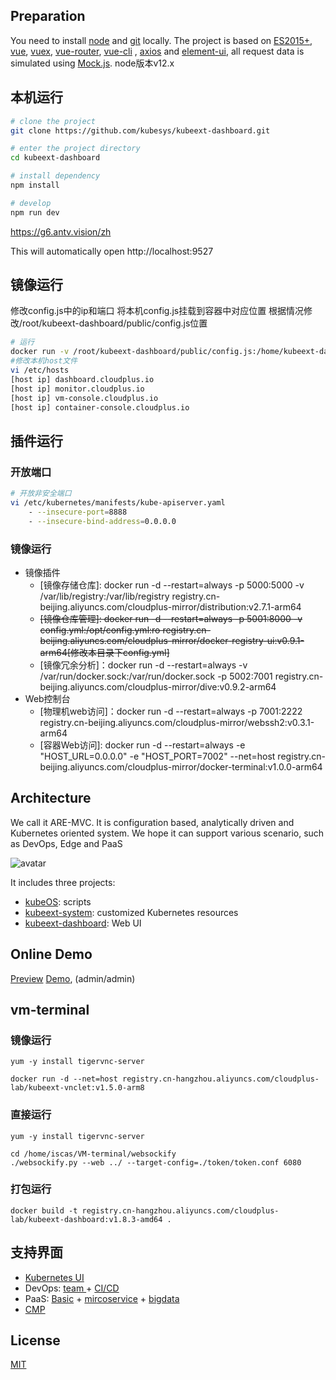## Preparation

You need to install [node](https://nodejs.org/) and [git](https://git-scm.com/) locally. The project is based on [ES2015+](https://es6.ruanyifeng.com/), [vue](https://cn.vuejs.org/index.html), [vuex](https://vuex.vuejs.org/zh-cn/), [vue-router](https://router.vuejs.org/zh-cn/), [vue-cli](https://github.com/vuejs/vue-cli) , [axios](https://github.com/axios/axios) and [element-ui](https://github.com/ElemeFE/element), all request data is simulated using [Mock.js](https://github.com/nuysoft/Mock).
node版本v12.x

## 本机运行

```bash
# clone the project
git clone https://github.com/kubesys/kubeext-dashboard.git

# enter the project directory
cd kubeext-dashboard

# install dependency
npm install

# develop
npm run dev
```

https://g6.antv.vision/zh

This will automatically open http://localhost:9527


## 镜像运行
修改config.js中的ip和端口
将本机config.js挂载到容器中对应位置
根据情况修改/root/kubeext-dashboard/public/config.js位置
```bash
# 运行
docker run -v /root/kubeext-dashboard/public/config.js:/home/kubeext-dashboard/public/config.js -d -p 9537:9537 -it registry.cn-beijing.aliyuncs.com/cloudplus-lab/kubeext-dashboard:v1.8.2-amd64   
#修改本机host文件
vi /etc/hosts   
[host ip] dashboard.cloudplus.io    
[host ip] monitor.cloudplus.io
[host ip] vm-console.cloudplus.io
[host ip] container-console.cloudplus.io
```

## 插件运行

### 开放端口


```bash
# 开放非安全端口
vi /etc/kubernetes/manifests/kube-apiserver.yaml
    - --insecure-port=8888
    - --insecure-bind-address=0.0.0.0
```

### 镜像运行

- 镜像插件
  - [镜像存储仓库]: docker run -d --restart=always -p 5000:5000 -v /var/lib/registry:/var/lib/registry registry.cn-beijing.aliyuncs.com/cloudplus-mirror/distribution:v2.7.1-arm64
  - ~~[镜像仓库管理]: docker run -d --restart=always -p 5001:8000 -v config.yml:/opt/config.yml:ro registry.cn-beijing.aliyuncs.com/cloudplus-mirror/docker-registry-ui:v0.9.1-arm64[修改本目录下config.yml]~~
  - [镜像冗余分析]：docker run -d --restart=always -v /var/run/docker.sock:/var/run/docker.sock -p 5002:7001 registry.cn-beijing.aliyuncs.com/cloudplus-mirror/dive:v0.9.2-arm64
- Web控制台
  - [物理机web访问]：docker run -d --restart=always -p 7001:2222 registry.cn-beijing.aliyuncs.com/cloudplus-mirror/webssh2:v0.3.1-arm64
  - [容器Web访问]: docker run -d --restart=always -e  "HOST_URL=0.0.0.0" -e "HOST_PORT=7002" --net=host registry.cn-beijing.aliyuncs.com/cloudplus-mirror/docker-terminal:v1.0.0-arm64

## Architecture

We call it ARE-MVC. It is configuration based, analytically driven and Kubernetes oriented system.
We hope it can support various scenario, such as DevOps, Edge and PaaS

![avatar](https://github.com/kubesys/kubeOS/blob/master/imgs/arch.png)

It includes three projects:

- [kubeOS](https://github.com/kubesys/kubeOS): scripts
- [kubeext-system](https://github.com/kubesys/kubeext-system): customized Kubernetes resources
- [kubeext-dashboard](https://github.com/kubesys/kubeext-dashboard): Web UI

## Online Demo

[Preview](https://panjiachen.github.io/vue-element-admin)
[Demo](http://39.106.124.113:9537/), (admin/admin)

## vm-terminal    
### 镜像运行    

```  
yum -y install tigervnc-server   

docker run -d --net=host registry.cn-hangzhou.aliyuncs.com/cloudplus-lab/kubeext-vnclet:v1.5.0-arm8 
```     
### 直接运行
```
yum -y install tigervnc-server  

cd /home/iscas/VM-terminal/websockify
./websockify.py --web ../ --target-config=./token/token.conf 6080
```

### 打包运行

```
docker build -t registry.cn-hangzhou.aliyuncs.com/cloudplus-lab/kubeext-dashboard:v1.8.3-amd64 .
```

## 支持界面

- [Kubernetes UI](https://github.com/kubernetes/dashboard)
- DevOps: [team ](https://beta.vilson.xyz/)+ [CI/CD](https://github.com/argoproj/argo-cd)
- PaaS: [Basic](https://demo.kubesphere.io) + [mircoservice](https://github.com/istio/istio) + [bigdata](https://gitee.com/WeBank/Linkis)
- [CMP](https://app.hpcdlab.com)



## License

[MIT](https://github.com/PanJiaChen/vue-element-admin/blob/master/LICENSE)
